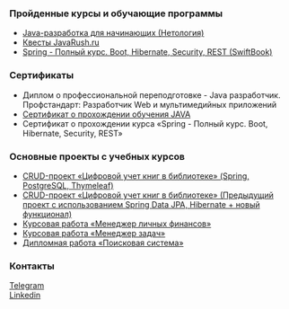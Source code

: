 ### Пройденные курсы и обучающие программы

- [Java-разработка для начинающих (Нетология)](https://cat.2035.university/rall/course/11144/?orgs=1369)
- [Квесты JavaRush.ru](https://javarush.ru/quests)
- [Spring - Полный курс. Boot, Hibernate, Security, REST (SwiftBook)](https://swiftbook.org/courses/438)

### Сертификаты

- Диплом о профессиональной переподготовке - Java разработчик. Профстандарт: Разработчик Web и мультимедийных приложений
- [Сертификат о прохождении обучения JAVA](https://github.com/DmitryIE/DmitryIE/blob/main/Сertificate%20JAVA.pdf)
- Сертификат о прохождении курса «Spring - Полный курс. Boot, Hibernate, Security, REST»

### Основные проекты с учебных курсов
- [CRUD-проект «Цифровой учет книг в библиотеке» (Spring, PostgreSQL, Thymeleaf)](https://github.com/DmitryIE/Digital_library_Spring_CRUD)
- [CRUD-проект «Цифровой учет книг в библиотеке» (Предыдущий проект с использованием Spring Data JPA, Hibernate + новый функционал)](https://github.com/DmitryIE/Digital_library_CRUD_Hibernate_SpringDataJPA)
- [Курсовая работа «Менеджер личных финансов»](https://github.com/DmitryIE/Personal_Finance_Manager)
- [Курсовая работа «Менеджер задач»](https://github.com/DmitryIE/Task_Manager)
- [Дипломная работа «Поисковая система»](https://github.com/DmitryIE/search-final-diplom)
 
### Контакты
[Telegram](https://t.me/dmitryIvE)  
[Linkedin](https://linkedin.com/in/дмитрий-егерев-942342259)

